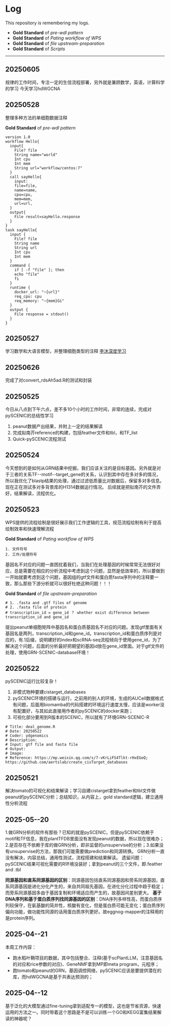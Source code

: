 # Log
This repository is remembering my logs.

- **Gold Standard** of *pre-wdl pattern*
- **Gold Standard** of *Pating workflow of WPS*
- **Gold Standard** of *file upstream-preparation*
- **Gold Standard** of *Scripts*

---
## 20250605
规律的工作时间，专注一定的生信流程部署，另外就是兼顾数学，英语，计算科学的学习
今天学习hdWGCNA

## 20250528
整理多种方法的单细胞数据注释

**Gold Standard** of *pre-wdl pattern*
```wdl
version 1.0
workflow Hello{
  input{
    File? file
    String name="world"
    Int cpu
    Int mem
    String url="workflow/centos:7"
  }
  call sayHello{
    input:
    file=file,
    name=name,
    cpu=cpu,
    mem=mem,
    url=url,
  }
  output{
    File result=sayHello.response
  }
}
task sayHello{
  input {
    File? file
    String name
    String url
    Int cpu
    Int mem
  }
  command {
    if [ -f "file" ]; then
    echo "file"
    fi
  }
  runtime {
    docker_url: "~{url}"
    req_cpu: cpu
    req_memory: "~{mem}Gi"
  }
  output {
    File response = stdout()
  }
}
```
## 20250527
学习数学和大语言模型，并整理细胞类型的注释
[李沐深度学习](https://courses.d2l.ai/zh-v2)

## 20250626
完成了对convert_rdsAh5ad.R的测试和封装

## 20250525
今日从八点到下午六点，差不多10个小时的工作时间，非常的连续，完成对pySCENIC的总结性学习
1. peanut数据产出结果，并附上一定的结果解读
2. 完成拟南芥reference的构建，包括feather文件和tbl，和TF_list
3. Quick-pySCENIC流程测试

## 20250524
今天想到的是如何从GRN结果中挖掘，我们应该关注的是目标基因。另外就是对于三者的关系TF--motif--target_gene的关系，认识到其中存在多对多的情况，所以我优化了blastp结果的处理，通过过滤低质量比对数据后，保留多对多信息。现在正在测试多对多背景库的H1314数据运行情况。
后续就是把拟南芥的文件弄好，结果解读，流程优化。

## 20250523
WPS提供的流程绘制是很好展示我们工作逻辑的工具，规范流程绘制有利于提高绘制效率和快速理解流程

**Gold Standard** of *Pating workflow of WPS*
```
1. 文件符号
2. 工作/处理符号
```

基因名不对应的问题一直困扰着我们，当我们在处理基因的时候常常无法很好对应，总是需要在相应的分析流程中考虑到这个问题，显然是低效率的，所以要做到一开始就要考虑到这个问题，基因组的gtf文件和蛋白质fasta序列中的注释要一致，那么那些下游分析就可以很好杜绝这种问题！！！

**Gold Standard** of *file upstream-preparation*
```shell
# 1. .fasta and .gtf files of genome
# 2. .fasta file of protein
# transcription_id = gene_id ？ whether exist difference between transcription_id and gene_id
```

提出peanut单细胞矩阵中基因名和蛋白质基因名不对应的问题。发现gtf里面有关基因名是两列，transcription_id和gene_id。transcription_id和蛋白质序列是对应的，有.1后缀，说明建好的index和scRNA-seq流程倾向于使用gene_id，为了解决这个问题，后面的分析最好把期望的基因id放在gene_id里面。对于gtf文件的处理，使用GRN-SCENIC-database环境！

## 20250522
pySCENIC运行比较复杂！
1. 非模式物种要建cistarget_databases
2. pySCENIC环境的搭建与运行，之前用的别人的环境，生成的AUCell数据格式有问题，后面用biomamba的代码搭建的环境运行速度太慢，应该是worker没有配置好，与其如此直接用作者的pySCENIC的docker来跑；
3. 可视化部分要用到R版本的SCENIC，所以就有了环境GRN-SCENIC-R

[^1]: **Gold Standard** of *Scripts*
```
# Title: deal_genome.R
# Date: 20250522
# Coder: ydgenomics
# Description:
# Input: gtf file and fasta file
# Output:
# Image: 
# Reference: https://mp.weixin.qq.com/s/7-vKrLiFS4Tlkt-rHxEGeQ; https://github.com/aertslab/create_cisTarget_databases
```

## 20250521
解决tomato的可视化和结果解读；学习自建cistarget拿到feather和tbl文件做peanut的pySCENIC分析；总结知识，从内容上，gold standard逻辑，建立通用性分析流程

## 2025-05--20
1.做GRN分析的软件有那些？已知的就是pySCENIC，但是pySCENIC依赖于motif和TF信息，我在plantTFDB里面没有发现peanut的数据，所以现在很难办；2.是否存在不依赖于库的做GRN分析，即非监督的unsupervise的分析；3.如果没有unsupervise的方法，那我们可能需要做prediction和同源转换。
GRN分析一直没有解决，内容总结，通用性测试，流程搭建和结果解读。
遗留问题：pySCENIC结果可视化需要的R环境没装好；拿到peanut的三个文件，即.feather and .tbl

**同源基因和直系同源基因的区别**：同源基因包括直系同源基因和旁系同源基因，直系同源基因是进化分化产生的，来自共同祖先基因，在进化分化过程中趋于稳定；而旁系同源基因多由于基因复制和环境适应而产生的，故基因间差别更大。
**基于DNA序列和基于蛋白质序列找同源基因的区别**：DNA序列多样性高，而蛋白质序列较保守，在氨基酸的简并性，核酸有变化，但是蛋白质可能无变化；蛋白质序列偏向功能，做功能性同源的话用蛋白质序列更好。故eggnog-mapper的注释用的是protein序列。


## 2025-04--21
本周工作内容：
  - 跑水稻叶鞘项目的数据，其中包括整合、注释(基于scPlantLLM，注意基因名的对应和rice参数的对应)、GeneNMF拿到MP即meta program，元程序；
  - 跑tomato和peanut的GRN，基因调控网络，pySCENIC应该是要提供潜在的库，而hdWGCNA是基于共表达预测的；

## 2025-04--12
基于泛化的大模型通过fine-tuning拿到适配专一的模型，这也是节省资源，快速运用的方法之一。同时带着这个思路是不是可以训练一个GO和KEGG富集结果解读的神器呢？
